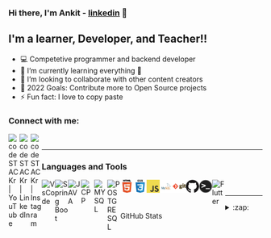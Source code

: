 ### Hi there, I'm Ankit - [linkedin] 👋 


## I'm a learner, Developer, and Teacher!!

- 💻 Competetive programmer and backend developer
- 🌱 I’m currently learning everything 🤣
- 👯 I’m looking to collaborate with other content creators
- 🥅 2022 Goals: Contribute more to Open Source projects
- ⚡ Fun fact: I love to copy paste

### Connect with me:

[<img align="left" alt="codeSTACKr | YouTube" width="22px" src="https://cdn.jsdelivr.net/npm/simple-icons@v3/icons/youtube.svg" />][youtube]
[<img align="left" alt="codeSTACKr | LinkedIn" width="22px" src="https://cdn.jsdelivr.net/npm/simple-icons@v3/icons/linkedin.svg" />][linkedin]
[<img align="left" alt="codeSTACKr | Instagram" width="22px" src="https://cdn.jsdelivr.net/npm/simple-icons@v3/icons/instagram.svg" />][instagram]

<br />

---
### Languages and Tools
[<img align="left" alt="VsCode" width="26px" src="https://img.icons8.com/color/48/000000/visual-studio-code-2019.png" />][linkedin]
[<img align="left" alt="Spring Boot" width="26px" src="https://img.icons8.com/color/48/000000/spring-logo.png" />][linkedin]
[<img align="left" alt="JAVA" width="26px" src="https://img.icons8.com/color/48/000000/java-coffee-cup-logo--v1.png" />][linkedin]
[<img align="left" alt="CPP" width="26px" src="https://img.icons8.com/ios/50/000000/c-plus-plus.png" />][linkedin]
[<img align="left" alt="MYSQL" width="26px" src="https://img.icons8.com/color/50/000000/mysql-logo.png" />][linkedin]
[<img align="left" alt="POSTGRESQL" width="26px" src="https://img.icons8.com/color/48/000000/postgreesql.png" />][linkedin]
[<img align="left" alt="HTML5" width="26px" src="https://raw.githubusercontent.com/github/explore/80688e429a7d4ef2fca1e82350fe8e3517d3494d/topics/html/html.png" />][linkedin]
[<img align="left" alt="CSS3" width="26px" src="https://raw.githubusercontent.com/github/explore/80688e429a7d4ef2fca1e82350fe8e3517d3494d/topics/css/css.png" />][linkedin]
[<img align="left" alt="JavaScript" width="26px" src="https://raw.githubusercontent.com/github/explore/80688e429a7d4ef2fca1e82350fe8e3517d3494d/topics/javascript/javascript.png" />][linkedin]
[<img align="left" alt="MySQL" width="26px" src="https://raw.githubusercontent.com/github/explore/80688e429a7d4ef2fca1e82350fe8e3517d3494d/topics/mysql/mysql.png" />][linkedin]
[<img align="left" alt="Git" width="26px" src="https://raw.githubusercontent.com/github/explore/80688e429a7d4ef2fca1e82350fe8e3517d3494d/topics/git/git.png" />][linkedin]
[<img align="left" alt="GitHub" width="26px" src="https://raw.githubusercontent.com/github/explore/78df643247d429f6cc873026c0622819ad797942/topics/github/github.png" />][linkedin]
[<img align="left" alt="Terminal" width="26px" src="https://raw.githubusercontent.com/github/explore/80688e429a7d4ef2fca1e82350fe8e3517d3494d/topics/terminal/terminal.png" />][linkedin]
[<img align="left" alt="Flutter" width="26px" src="https://img.icons8.com/color/48/000000/flutter.png" />][linkedin]


<br />

---


<details>
  <summary>:zap: GitHub Stats</summary>

  <img align="left" alt="codeSTACKr's GitHub Stats" src="https://github-readme-stats.AnkitKKKK.vercel.app/api?username=Ankitkkkk&show_icons=true&hide_border=true" />

</details>




[youtube]: https://www.youtube.com/c/Plasmindo
[instagram]: https://www.instagram.com/codersvilla/
[linkedin]: https://www.linkedin.com/in/ankit-kumar-7520771a7
